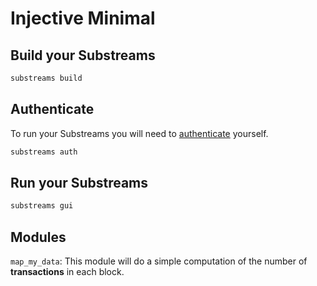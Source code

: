 # Injective Minimal

## Build your Substreams

```bash
substreams build
```

## Authenticate

To run your Substreams you will need to [authenticate](https://substreams.streamingfast.io/documentation/consume/authentication) yourself.

```bash
substreams auth
```

## Run your Substreams

```bash
substreams gui
```

## Modules

`map_my_data`: This module will do a simple computation of the number of **transactions** in each block.

